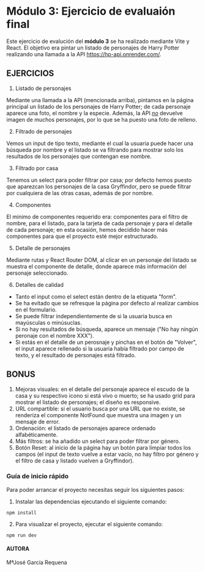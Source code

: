 # Módulo 3: Ejercicio de evaluaión final

Este ejercicio de evalución del **módulo 3** se ha realizado mediante Vite y React. El objetivo era pintar un listado de personajes de Harry Potter realizando una llamada a la API https://hp-api.onrender.com/.

## EJERCICIOS

1. Listado de personajes

Mediante una llamada a la API (mencionada arriba), pintamos en la página principal un listado de los personajes de Harry Potter; de cada personaje aparece una foto, el nombre y la especie.
Además, la API <u>*no*</u> devuelve imagen de muchos personajes, por lo que se ha puesto una foto de relleno.

2. Filtrado de personajes

Vemos un input de tipo texto, mediante el cual la usuaria puede hacer una búsqueda por nombre y el listado se va filtrando para mostrar solo los resultados de los personajes que contengan ese nombre. 

3. Filtrado por casa

Tenemos un select para poder filtrar por casa; por defecto hemos puesto que aparezcan los personajes de la casa Gryffindor, pero se puede filtrar por cualquiera de las otras casas, además de por nombre.

4. Componentes

El mínimo de componentes requerido era: componentes para el filtro de nombre, para el listado, para la tarjeta de cada personaje y para el detalle de cada personaje; en esta ocasión, hemos decidido hacer más componentes para que el proyecto esté mejor estructurado.

5. Detalle de personajes

Mediante rutas y React Router DOM, al clicar en un personaje del listado se muestra el componente de detalle, donde aparece más información del personaje seleccionado.

6. Detalles de calidad

- Tanto el input como el select están dentro de la etiqueta "form".
- Se ha evitado que se refresque la página por defecto al realizar cambios en el formulario.
- Se puede filtrar independientemente de si la usuaria busca en mayúsculas o minúsuclas.
- Si no hay resultados de búsqueda, aparece un mensaje ("No hay ningún peronaje con el nombre XXX").
- Si estás en el detalle de un perosnaje y pinchas en el botón de "Volver", el input aparece rellenado si la usuaria había filtrado por campo de texto, y el resultado de personajes está filtrado.

## BONUS

1. Mejoras visuales: en el detalle del personaje aparece el escudo de la casa y su respectivo icono si está vivo o muerto; se ha usado grid para mostrar el listado de personajes; el diseño es responsive.
2. URL compartible: si el usuario busca por una URL que no existe, se renderiza el componente NotFound que muestra una imagen y un mensaje de error.
3. Ordenación: el listado de personajes aparece ordenado alfabéticamente.
4. Más filtros: se ha añadido un select para poder filtrar por género.
5. Botón Reset: al inicio de la página hay un botón para limpiar todos los campos (el input de texto vuelve a estar vacío, no hay filtro por género y el filtro de casa y listado vuelven a Gryffindor).

### Guía de inicio rápido

Para poder arrancar el proyecto necesitas seguir los siguientes pasos:

1. Instalar las dependencias ejecutando el siguiente comando:

```
npm install
```
2. Para visualizar el proyecto, ejecutar el siguiente comando: 

```
npm run dev
```

#### AUTORA
MªJosé García Requena